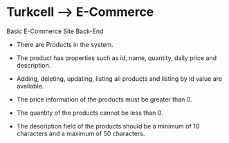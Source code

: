 # Turkcell --> E-Commerce

Basic E-Commerce Site Back-End

- There are Products in the system.

- The product has properties such as id, name, quantity, daily price and description.

- Adding, deleting, updating, listing all products and listing by id value are available.

- The price information of the products must be greater than 0.

- The quantity of the products cannot be less than 0.

- The description field of the products should be a minimum of 10 characters and a maximum of 50 characters.
